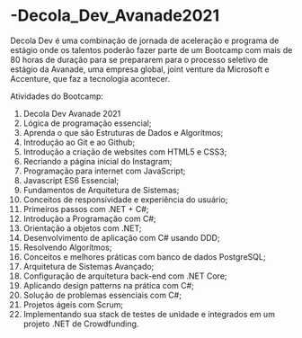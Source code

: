 # -Decola_Dev_Avanade2021
Decola Dev é uma combinação de jornada de aceleração e programa de estágio onde os talentos poderão fazer parte de um Bootcamp com mais de 80 horas de duração para se prepararem para o processo seletivo de estágio da Avanade, uma empresa global, joint venture da Microsoft e Accenture, que faz a tecnologia acontecer.

Atividades do Bootcamp:

1.	Decola Dev Avanade 2021
2.	Lógica de programação essencial;
3.	Aprenda o que são Estruturas de Dados e Algorítmos;
4.	Introdução ao Git e ao Github;
5.	Introdução a criação de websites com HTML5 e CSS3;
6.	Recriando a página inicial do Instagram;
7.	Programação para internet com JavaScript;
8.	Javascript ES6 Essencial;
9.	Fundamentos de Arquitetura de Sistemas;
10.	Conceitos de responsividade e experiência do usuário;
11.	Primeiros passos com .NET + C#;
12.	Introdução a Programação com C#;
13.	Orientação a objetos com .NET;
14.	Desenvolvimento de aplicação com C# usando DDD;
15.	Resolvendo Algorítmos;
16.	Conceitos e melhores práticas com banco de dados PostgreSQL;
17.	Arquitetura de Sistemas Avançado;
18.	Configuração de arquitetura back-end com .NET Core;
19.	Aplicando design patterns na prática com C#;
20.	Solução de problemas essenciais com C#;
21.	Projetos ágeis com Scrum;
22.	Implementando sua stack de testes de unidade e integrados em um projeto .NET de Crowdfunding.
